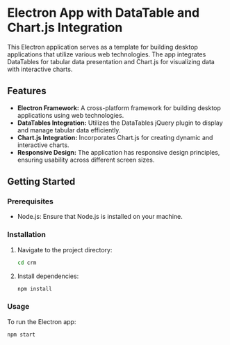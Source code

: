 # Electron App with DataTable and Chart.js Integration

This Electron application serves as a template for building desktop applications that utilize various web technologies. The app integrates DataTables for tabular data presentation and Chart.js for visualizing data with interactive charts.

## Features

- **Electron Framework:** A cross-platform framework for building desktop applications using web technologies.
- **DataTables Integration:** Utilizes the DataTables jQuery plugin to display and manage tabular data efficiently.
- **Chart.js Integration:** Incorporates Chart.js for creating dynamic and interactive charts.
- **Responsive Design:** The application has responsive design principles, ensuring usability across different screen sizes.

## Getting Started

### Prerequisites

- Node.js: Ensure that Node.js is installed on your machine.

### Installation


1. Navigate to the project directory:

    ```bash
    cd crm
    ```

3. Install dependencies:

    ```bash
    npm install
    ```

### Usage

To run the Electron app:

```bash
npm start
